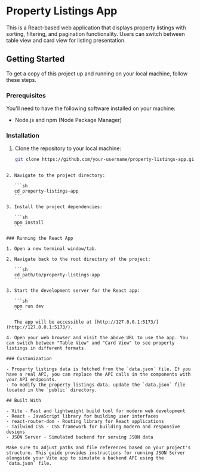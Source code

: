 # Property Listings App

This is a React-based web application that displays property listings with sorting, filtering, and pagination functionality. Users can switch between table view and card view for listing presentation.

## Getting Started

To get a copy of this project up and running on your local machine, follow these steps.

### Prerequisites

You'll need to have the following software installed on your machine:

- Node.js and npm (Node Package Manager)

### Installation

1. Clone the repository to your local machine:

   ```sh
   git clone https://github.com/your-username/property-listings-app.git
   ```

````

2. Navigate to the project directory:

   ```sh
   cd property-listings-app
   ```

3. Install the project dependencies:

   ```sh
   npm install
   ```

### Running the React App

1. Open a new terminal window/tab.

2. Navigate back to the root directory of the project:

   ```sh
   cd path/to/property-listings-app
   ```

3. Start the development server for the React app:

   ```sh
   npm run dev
   ```

   The app will be accessible at [http://127.0.0.1:5173/](http://127.0.0.1:5173/).

4. Open your web browser and visit the above URL to use the app. You can switch between "Table View" and "Card View" to see property listings in different formats.

### Customization

- Property listings data is fetched from the `data.json` file. If you have a real API, you can replace the API calls in the components with your API endpoints.
- To modify the property listings data, update the `data.json` file located in the `public` directory.

## Built With

- Vite - Fast and lightweight build tool for modern web development
- React - JavaScript library for building user interfaces
- react-router-dom - Routing library for React applications
- Tailwind CSS - CSS framework for building modern and responsive designs
- JSON Server - Simulated backend for serving JSON data

Make sure to adjust paths and file references based on your project's structure. This guide provides instructions for running JSON Server alongside your Vite app to simulate a backend API using the `data.json` file.
````
